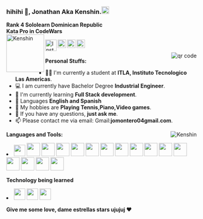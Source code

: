 ### hihihi 👋, Jonathan Aka Kenshin.<code><img height="20" src="https://cdn.countryflags.com/thumbs/dominican-republic/flag-400.png"></code>
**Rank 4 Sololearn Dominican Republic**
<br />
**Kata Pro in CodeWars**
<br />
<img width= "100" align="left"  src="https://upload.wikimedia.org/wikipedia/commons/thumb/d/dc/Los_K_Morales_Logo_2013.svg/1028px-Los_K_Morales_Logo_2013.svg.png" alt="Kenshin" />


<a href="https://www.instagram.com/jonathanm0404/">
  <img align="left" alt="Instagram" width="30"  src="https://user-images.githubusercontent.com/71537694/153091823-414f154b-f622-4696-80cd-77df07186cd6.png" />
</a>


<a href="https://github.com/itskenshin/">
  <img align="left" alt="Github" width="22px" src="https://cdn-icons-png.flaticon.com/512/270/270798.png" />
</a>
<a href="https://t.me/joinchat/nGwiABFevdpiZWQx">
  <img align="left" alt="Telegram" width="22px" src="https://cdn-icons.flaticon.com/png/512/2504/premium/2504941.png?token=exp=1644363391~hmac=85c473688695c07a629eb7aee3016a07" />
</a>
<a href="https://mail.google.com/ ">
  <img align="left" alt="Gmail" width="22px" src="https://user-images.githubusercontent.com/71537694/153092301-3e86755f-8330-497a-943c-f7bbd42b7747.png" />
</a>

<br />
<br />

<img align="right" src="http://api.qrserver.com/v1/create-qr-code/?color=000000&amp;bgcolor=FFFFFF&amp;data=https%3A%2F%2Fwww.instagram.com%2Fjonathanm0404%2F%3Fr%3Dnametag&amp;qzone=1&amp;margin=0&amp;size=200x200&amp;ecc=L" alt="qr code" />



**Personal Stuffs:**

- 👨‍🏛 I'm currently a student at **ITLA, Instituto Tecnologico Las Americas**.
- 💻 I am currently have Bachelor Degree **Industrial Engineer**.
- 🌱 I'm currently learning **Full Stack development**.
- 💬 Languages **English and Spanish**
- 🤔 My hobbies are **Playing Tennis,Piano,Video games**.
- 💬 If you have any questions, **just ask me**.
- 📫 Please contact me via email: 
 Gmail:**jomontero04gmail.com**.

<img align="right"  src="https://github-readme-stats.vercel.app/api?username=itsKenshin&count_private=true&show_icons=true&theme=dark)"
 alt="Kenshin" />


**Languages and Tools:**  
<li>
<img width="30" height="30" src="https://upload.wikimedia.org/wikipedia/commons/thumb/1/1d/PyCharm_Icon.svg/1024px-PyCharm_Icon.svg.png">
<img width="35" height="35" src="https://upload.wikimedia.org/wikipedia/commons/thumb/9/9a/Visual_Studio_Code_1.35_icon.svg/2048px-Visual_Studio_Code_1.35_icon.svg.png">
<img width="35" height="35" src="https://upload.wikimedia.org/wikipedia/commons/thumb/9/9c/IntelliJ_IDEA_Icon.svg/1024px-IntelliJ_IDEA_Icon.svg.png">
<img width="35" height="35" src="https://cdn-icons-png.flaticon.com/512/423/423068.png">
<img width="35" height="35" src="https://cdn-icons-png.flaticon.com/512/919/919836.png">
<img width="35" height="35" src="https://cdn-icons-png.flaticon.com/512/5968/5968292.png">
<img width="35" height="35" src="https://cdn-icons-png.flaticon.com/512/2111/2111288.png">
<img width="35" height="35" src="https://cdn-icons-png.flaticon.com/512/226/226777.png">
<img width="35" height="35" src="https://user-images.githubusercontent.com/71537694/153090910-300fc036-643b-4ace-a032-1acb261ed0ff.png">
<img width="35" height="35" src="https://cdn-icons-png.flaticon.com/512/919/919826.png">
<img width="35" height="35" src="https://user-images.githubusercontent.com/71537694/153091429-d3555452-5362-47b8-b651-7aeeb91fed63.png">
<img width="35" height="35" src="https://cdn-icons.flaticon.com/png/512/3098/premium/3098090.png?token=exp=1644363041~hmac=c225c843a4dc78d1dad447fb1edbe4bd">
<img width="35" height="35" src="https://play-lh.googleusercontent.com/5e7z5YCt7fplN4qndpYzpJjYmuzM2WSrfs35KxnEw-Ku1sClHRWHoIDSw3a3YS5WpGcI">
<img width="35" height="35" src="https://miro.medium.com/max/400/1*yG6sdo2-MFmZQUgjrgtzXA.png">
<img width="35" height="35" src="https://user-images.githubusercontent.com/71537694/153093229-311957c0-d324-4e40-a874-ce5a4cfb5c94.png">
<img width="35" height="35" src="https://user-images.githubusercontent.com/71537694/153093411-20edb22f-8e1a-4f90-8b45-533ab7a2e7e6.png">






</li>

**Technology being learned**
<li>
<img height="30" src="https://user-images.githubusercontent.com/71537694/153093118-74ff98d6-e685-4142-9957-3a5da28c2f13.png">
<img height="30" src="https://user-images.githubusercontent.com/71537694/153092827-9e823c89-f65f-45ed-8899-995820d942be.png">
<img height="30" src="https://cdn-icons.flaticon.com/png/512/520/premium/520890.png?token=exp=1644363557~hmac=8e046c1d2acec5431a4931c204b11b4c">
</li>


**Give me some love, dame estrellas stars ujujuj ❤️**




<!---
itskenshin/itskenshin is a ✨ special ✨ repository because its `README.md` (this file) appears on your GitHub profile.
You can click the Preview link to take a look at your changes.
--->

